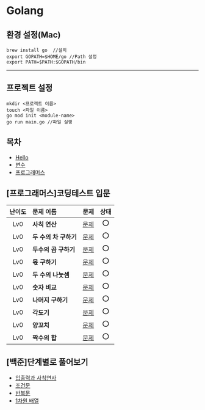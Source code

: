 # Golang

## 환경 설정(Mac)

```
brew install go  //설치
export GOPATH=$HOME/go //Path 설정
export PATH=$PATH:$GOPATH/bin
```
---
## 프로젝트 설정

```
mkdir <프로젝트 이름>
touch <파일 이름>
go mod init <module-name>
go run main.go //파일 실행
```

## 목차
- [Hello](Hello/Readme.md)
- [변수](Var/Readme.md)
- [프로그래머스](Pro)



## [프로그래머스]코딩테스트 입문

|난이도|문제 이름|문제|상태|
|:---:|:---|:---:|:---:|
|Lv0|**사칙 연산**|[문제](https://school.programmers.co.kr/learn/courses/30/lessons/120802)|⭕️|
|Lv0|**두 수의 차 구하기**|[문제](https://school.programmers.co.kr/learn/courses/30/lessons/120803)|⭕️|
|Lv0|**두수의 곱 구하기**|[문제](https://school.programmers.co.kr/learn/courses/30/lessons/120804)|⭕️|
|Lv0|**몫 구하기**|[문제](https://school.programmers.co.kr/learn/courses/30/lessons/120805)|⭕️|
|Lv0|**두 수의 나눗셈**|[문제](https://school.programmers.co.kr/learn/courses/30/lessons/120806)|⭕️|
|Lv0|**숫자 비교**|[문제](https://school.programmers.co.kr/learn/courses/30/lessons/120807)|⭕️|
|Lv0|**나머지 구하기**|[문제](https://school.programmers.co.kr/learn/courses/30/lessons/120810)|⭕️|
|Lv0|**각도기**|[문제](https://school.programmers.co.kr/learn/courses/30/lessons/120829)|⭕️|
|Lv0|**양꼬치**|[문제](https://school.programmers.co.kr/learn/courses/30/lessons/120830)|⭕️|
|Lv0|**짝수의 합**|[문제](hhttps://school.programmers.co.kr/learn/courses/30/lessons/120831)|⭕️|

## [백준]단계별로 풀어보기

- [입출력과 사칙연사](Input/Readme.md)
- [조건문](IFa/Readme.md)
- [반복문](FOR/Readme.md)
- [1차원 배열](ARR1/Readme.md)
